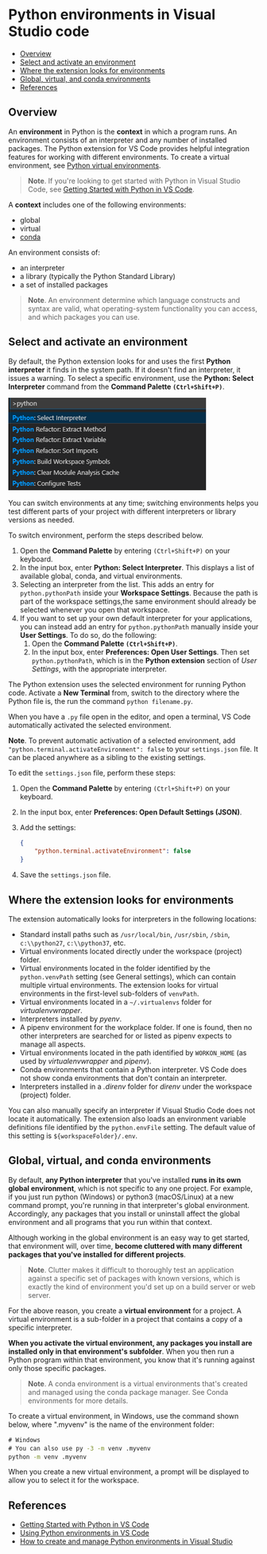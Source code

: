 # Python environments in Visual Studio code

- [Overview](#overview)
- [Select and activate an environment](#select-and-activate-an-environment)
- [Where the extension looks for environments](#where-the-extension-looks-for-environments)
- [Global, virtual, and conda environments](#global-virtual-and-conda-environments)
- [References](#references)

## Overview 

An **environment** in Python is the **context** in which a program runs. An environment consists of an interpreter and any number of installed packages. The Python extension for VS Code provides helpful integration features for working with different environments. To create a virtual environment, see [Python virtual environments](python-virtual-environments.md).

> **Note**. If you're looking to get started with Python in Visual Studio Code, see [Getting Started with Python in VS Code](https://code.visualstudio.com/docs/python/python-tutorial).

A **context** includes one of the following environments:

- global
- virtual
- [conda](https://www.anaconda.com/)

An environment consists of:

- an interpreter
- a library (typically the Python Standard Library)
- a set of installed packages

> **Note**.
> An environment determine which language constructs and syntax are valid, what operating-system functionality you can access, and which packages you can use.


## Select and activate an environment

By default, the Python extension looks for and uses the first **Python interpreter** it finds in the system path. If it doesn't find an interpreter, it issues a warning.
To select a specific environment, use the **Python: Select Interpreter** command from the **Command Palette `(Ctrl+Shift+P)`**.

![select-environment](../../Media/Python/select-environment.PNG)

You can switch environments at any time; switching environments helps you test different parts of your project with different interpreters or library versions as needed.

To switch environment, perform the steps described below.

1. Open the **Command Palette** by entering `(Ctrl+Shift+P)` on your keyboard.
1. In the input box, enter **Python: Select Interpreter**. This displays a list of available global, conda, and virtual environments.
1. Selecting an interpreter from the list. This adds an entry for `python.pythonPath` inside your **Workspace Settings**. Because the path is part of the workspace settings,the same environment should already be selected whenever you open that workspace. 
1. If you want to set up your own default interpreter for your applications, you can instead add an entry for `python.pythonPath` manually inside your **User Settings**. To do so, do the following:
    1. Open the **Command Palette `(Ctrl+Shift+P)`**.
    1. In the input box, enter **Preferences: Open User Settings**. Then set `python.pythonPath`, which is in the **Python extension** section of *User Settings*, with the appropriate interpreter.

The Python extension uses the selected environment for running Python code. Activate a **New Terminal** from, switch to the directory where the Python file is, the run the command `python filename.py`. 

When you have a `.py` file open in the editor, and open a terminal, VS Code automatically activated the selected environment.

**Note**. To prevent automatic activation of a selected environment, add `"python.terminal.activateEnvironment": false` to your `settings.json` file. It can be placed anywhere as a sibling to the existing settings.

To edit the `settings.json` file, perform these steps:

1. Open the **Command Palette** by entering `(Ctrl+Shift+P)` on your keyboard.
1. In the input box, enter **Preferences: Open Default Settings (JSON)**.
1. Add the settings:

    ```json
    {
        "python.terminal.activateEnvironment": false
    }
    ```

1. Save the `settings.json` file.


## Where the extension looks for environments

The extension automatically looks for interpreters in the following locations:

- Standard install paths such as `/usr/local/bin`, `/usr/sbin`, `/sbin`, `c:\\python27`, `c:\\python37`, etc.
- Virtual environments located directly under the workspace (project) folder.
- Virtual environments located in the folder identified by the `python.venvPath` setting (see General settings), which can contain multiple virtual environments. The extension looks for virtual environments in the first-level sub-folders of `venvPath`.
- Virtual environments located in a `~/.virtualenvs` folder for *virtualenvwrapper*.
- Interpreters installed by *pyenv*.
- A pipenv environment for the workplace folder. If one is found, then no other interpreters are searched for or listed as pipenv expects to manage all aspects.
- Virtual environments located in the path identified by `WORKON_HOME` (as used by *virtualenvwrapper* and *pipenv*).
- Conda environments that contain a Python interpreter. VS Code does not show conda environments that don't contain an interpreter.
- Interpreters installed in a *.direnv* folder for *direnv* under the workspace (project) folder.

You can also manually specify an interpreter if Visual Studio Code does not locate it automatically.
The extension also loads an environment variable definitions file identified by the `python.envFile` setting. The default value of this setting is `${workspaceFolder}/.env`.

## Global, virtual, and conda environments

By default, **any Python interpreter** that you've installed **runs in its own global environment**, which is not specific to any one project. 
For example, if you just run python (Windows) or python3 (macOS/Linux) at a new command prompt, you're running in that interpreter's global environment. Accordingly, any packages that you install or uninstall affect the global environment and all programs that you run within that context.

Although working in the global environment is an easy way to get started, that environment will, over time, **become cluttered with many different packages that you've installed for different projects**. 

>**Note**. Clutter makes it difficult to thoroughly test an application against a specific set of packages with known versions, which is exactly the kind of environment you'd set up on a build server or web server.

For the above reason, you create a **virtual environment** for a project. A virtual environment is a sub-folder in a project that contains a copy of a specific interpreter. 

**When you activate the virtual environment, any packages you install are installed only in that environment's subfolder**. When you then run a Python program within that environment, you know that it's running against only those specific packages.

>**Note**. A conda environment is a virtual environments that's created and managed using the conda package manager. See Conda environments for more details.

To create a virtual environment, in Windows, use the command shown below, where ".myvenv" is the name of the environment folder:

```cmd
# Windows
# You can also use py -3 -m venv .myvenv
python -m venv .myvenv
```

When you create a new virtual environment, a prompt will be displayed to allow you to select it for the workspace.

## References

- [Getting Started with Python in VS Code](https://code.visualstudio.com/docs/python/python-tutorial)
- [Using Python environments in VS Code](https://code.visualstudio.com/docs/python/environments#_global-virtual-and-conda-environments)
- [How to create and manage Python environments in Visual Studio](https://docs.microsoft.com/en-us/visualstudio/python/managing-python-environments-in-visual-studio?view=vs-2019)


